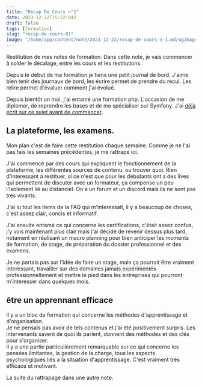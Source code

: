 ```yaml
---
title: "Recap De Cours n°1"
date: 2023-12-22T15:22:04Z
draft: false
tags: [formation]
slug: "recap-de-cours-01"
image: "/home/app/content/note/2023-12-22/recap-de-cours-n-1.md/ogimage.png"
---
```


Restitution de mes notes de formation.
Dans cette note, je vais commencer à solder le décalage, entre les cours et les restitutions.

<!--more-->

Depuis le début de ma formation je tiens une petit journal de bord.  J'aime bien tenir des journaux de bord, les écrire permet de prendre du recul. Les relire permet d'évaluer comment j'ai évolué.

Depuis bientôt un moi, j'ai entamé une formation php. L'occasion de me diplomer, de reprendre les bases et de me spécialiser sur Symfony. J'ai [déjà écrit sur ce sujet avant de commencer](https://blog.seb7.fr/note/2023-11-09/j-entame-une-formation-symfony/).

## La plateforme, les examens.

Mon plan c'est de faire cette restitution chaque semaine. Comme je ne l'ai pas fais les semaines précédentes, je me rattrape ici.

J'ai commencé par des cours qui expliquent le fonctionnement de la plateforme, les différentes sources de contenu, ou trouver quoi. Rien d'interessant à restituer, si ce n'est que pour les débutants ont a des lives qui permettent de discuter avec un formateur, ça compense un peu l'isolement lié au distanciel. On a un forum et un discord mais ils ne sont pas très vivants.

J'ai lu tout les items de la FAQ qui m'interessait, il y a beaucoup de choses, c'est assez clair, concis et informatif.

J'ai ensuite entamé ce qui concerne les certifications, c'était assez confus, j'y vois maintenant plus clair mais j'ai décidé de revenir dessus plus tard, notament en réalisant un macro planning pour bien anticiper les moments de formation, de stage, de préparation du dossier professionnel et des examens.

Je ne partais pas sur l'idée de faire un stage, mais ça pourrait être vraiment interessant, travailler sur des domaines jamais expérimentés professionnellement et mettre le pied dans les entreprises qui pourront m'interesser dans quelques mois.

## être un apprennant efficace

Il y a un bloc de formation qui concerne les méthodes d'apprentissage et d'organisation.  
Je ne pensais pas avoir de tels contenus et j'ai été positivement surpris. Les intervenants savent de quoi ils parlent, donnent des méthodes et des clés pour s'organiser.  
Il y a une partie particulièrement remarquable sur ce qui concerne les pensées limitantes, la gestion de la charge, tous les aspects psychologiques liés a la situation d'apprentissage. C'est vraiment très efficace et motivant.

La suite du rattrapage dans une autre note.
